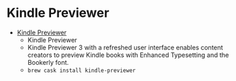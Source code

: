 # Kindle Previewer
- [Kindle Previewer](https://www.amazon.com/gp/feature.html?ie=UTF8&docId=1003018611)
  -  Kindle Previewer
  - Kindle Previewer 3 with a refreshed user interface enables content creators to preview Kindle books with Enhanced Typesetting and the Bookerly font.
  - `brew cask install kindle-previewer`
